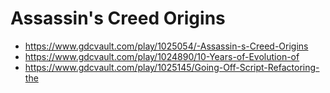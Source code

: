 # Assassin's Creed Origins

- https://www.gdcvault.com/play/1025054/-Assassin-s-Creed-Origins
- https://www.gdcvault.com/play/1024890/10-Years-of-Evolution-of
- https://www.gdcvault.com/play/1025145/Going-Off-Script-Refactoring-the
